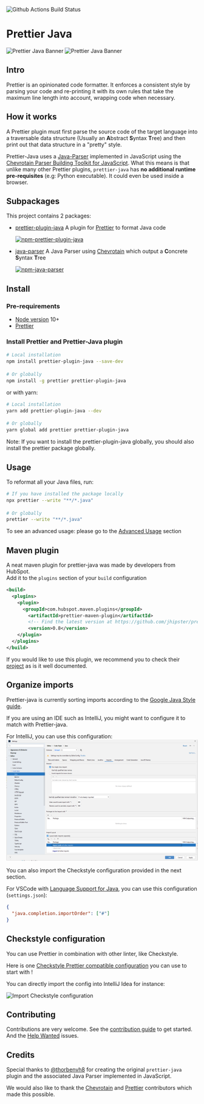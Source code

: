 ![Github Actions Build Status](https://github.com/jhipster/prettier-java/actions/workflows/github-ci.yml/badge.svg?branch=main)

# Prettier Java

![Prettier Java Banner](./logo/prettier-java-wide-dark.svg#gh-dark-mode-only)
![Prettier Java Banner](./logo/prettier-java-wide-light.svg#gh-light-mode-only)

## Intro

Prettier is an opinionated code formatter. It enforces a consistent style by parsing your code and re-printing it with its own rules that take the maximum line length into account, wrapping code when necessary.

## How it works

A Prettier plugin must first parse the source code of the target language
into a traversable data structure (Usually an **A**bstract **S**yntax **T**ree)
and then print out that data structure in a "pretty" style.

Prettier-Java uses a [Java-Parser](./packages/java-parser) implemented in JavaScript using the
[Chevrotain Parser Building Toolkit for JavaScript](https://github.com/SAP/chevrotain).
What this means is that unlike many other Prettier plugins,
`prettier-java` has **no additional runtime pre-requisites** (e.g: Python executable).
It could even be used inside a browser.

## Subpackages

This project contains 2 packages:

- [prettier-plugin-java](./packages/prettier-plugin-java) A plugin for
  [Prettier](https://prettier.io/) to format Java code

  [![npm-prettier-plugin-java][npm-prettier-plugin-java-image]][npm-prettier-plugin-java-url]

* [java-parser](./packages/java-parser) A Java Parser using [Chevrotain](https://github.com/SAP/chevrotain) which output a **C**oncrete **S**yntax **T**ree

  [![npm-java-parser][npm-java-parser-image]][npm-java-parser-url]

[npm-prettier-plugin-java-image]: https://img.shields.io/npm/v/prettier-plugin-java.svg?color=blue&label=prettier-plugin-java&logo=prettier-plugin-java
[npm-prettier-plugin-java-url]: https://www.npmjs.com/package/prettier-plugin-java
[npm-java-parser-image]: https://img.shields.io/npm/v/java-parser.svg?color=blue&label=java-parser&logo=java-parser
[npm-java-parser-url]: https://www.npmjs.com/package/java-parser

## Install

### Pre-requirements

- [Node version](https://nodejs.org/en/download/releases/) 10+
- [Prettier](https://github.com/prettier/prettier)

### Install Prettier and Prettier-Java plugin

```bash
# Local installation
npm install prettier-plugin-java --save-dev

# Or globally
npm install -g prettier prettier-plugin-java
```

or with yarn:

```bash
# Local installation
yarn add prettier-plugin-java --dev

# Or globally
yarn global add prettier prettier-plugin-java
```

Note: If you want to install the prettier-plugin-java globally, you should also install the prettier package globally.

## Usage

To reformat all your Java files, run:

```bash
# If you have installed the package locally
npx prettier --write "**/*.java"

# Or globally
prettier --write "**/*.java"
```

To see an advanced usage: please go to the [Advanced Usage](./docs/advanced_usage.md) section

## Maven plugin

A neat maven plugin for prettier-java was made by developers from HubSpot. \
Add it to the `plugins` section of your `build` configuration

```xml
<build>
  <plugins>
    <plugin>
      <groupId>com.hubspot.maven.plugins</groupId>
        <artifactId>prettier-maven-plugin</artifactId>
        <!-- Find the latest version at https://github.com/jhipster/prettier-java/releases -->
        <version>0.8</version>
    </plugin>
  </plugins>
</build>
```

If you would like to use this plugin, we recommend you to check their [project](https://github.com/HubSpot/prettier-maven-plugin) as is it well documented.

## Organize imports

Prettier-java is currently sorting imports according to the [Google Java Style guide](https://google.github.io/styleguide/javaguide.html#s3.3-import-statements).

If you are using an IDE such as IntelliJ, you might want to configure it to match with Prettier-java.

For IntelliJ, you can use this configuration:
![IntelliJ config](./docs/intellij_imports_config.png)

You can also import the Checkstyle configuration provided in the next section.

For VSCode with [Language Support for Java](https://marketplace.visualstudio.com/items?itemName=redhat.java), you can use this configuration (`settings.json`):

```json
{
  "java.completion.importOrder": ["#"]
}
```

## Checkstyle configuration

You can use Prettier in combination with other linter, like Checkstyle.

Here is one [Checkstyle Prettier compatible configuration](./docs/checkstyle/checkstyle.xml) you can use to start with !

You can directly import the config into IntelliJ Idea for instance:

![Import Checkstyle configuration](./docs/checkstyle/import-checkstyle-configuration.gif)

## Contributing

Contributions are very welcome.
See the [contribution guide](./CONTRIBUTING.md) to get started.
And the [Help Wanted](https://github.com/jhipster/prettier-java/labels/help%20wanted) issues.

## Credits

Special thanks to [@thorbenvh8](https://github.com/thorbenvh8) for creating the original `prettier-java`
plugin and the associated Java Parser implemented in JavaScript.

We would also like to thank the [Chevrotain](https://github.com/SAP/chevrotain/graphs/contributors) and [Prettier](https://github.com/prettier/prettier/graphs/contributors) contributors which made this possible.
